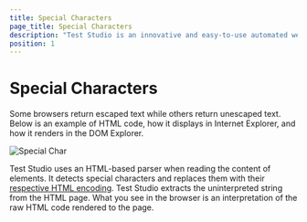 ```yaml
---
title: Special Characters
page_title: Special Characters
description: "Test Studio is an innovative and easy-to-use automated web, WPF and load testing solution. Test Studio tests support essential technologies like ASP.NET AJAX, Silverlight, PHP and MVC. HTML5, Testing framework, functional testing, performance testing, load testing, exploratory testing, manual testing."
position: 1
---
```

# Special Characters

Some browsers return escaped text while others return unescaped text. Below is an example of HTML code, how it displays in Internet Explorer, and how it renders in the DOM Explorer. 

![Special Char][1]

Test Studio uses an HTML-based parser when reading the content of elements. It detects special characters and replaces them with their <a href="http://htmlhelp.com/reference/html40/entities/special.html" target="_blank">respective HTML encoding</a>. Test Studio extracts the uninterpreted string from the HTML page. What you see in the browser is an interpretation of the raw HTML code rendered to the page.

[1]: /img/troubleshooting-guide/browser-inconsistencies-tg/special-characters/fig1.png


